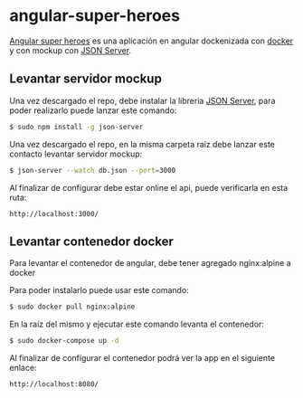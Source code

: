 # angular-super-heroes

[Angular super heroes](https://github.com/eliesser/angular-super-heroes) es una aplicación en angular dockenizada con [docker](https://www.docker.io) y con mockup con [JSON Server](https://www.npmjs.com/package/json-server).

## Levantar servidor mockup

Una vez descargado el repo, debe instalar la libreria [JSON Server](https://www.npmjs.com/package/json-server), para poder realizarlo puede lanzar este comando: 

```bash
$ sudo npm install -g json-server
```

Una vez descargado el repo, en la misma carpeta raíz debe lanzar este contacto levantar servidor mockup: 

```bash
$ json-server --watch db.json --port=3000
```

Al finalizar de configurar debe estar online el api, puede verificarla en esta ruta:

```
http://localhost:3000/
```

## Levantar contenedor docker

Para levantar el contenedor de angular, debe tener agregado nginx:alpine a docker

Para poder instalarlo puede usar este comando:

```bash
$ sudo docker pull nginx:alpine
```

En la raíz del mismo y ejecutar este comando levanta el contenedor: 

```bash
$ sudo docker-compose up -d
```

Al finalizar de configurar el contenedor podrá ver la app en el siguiente enlace:

```
http://localhost:8080/
```

